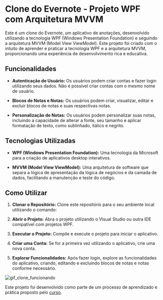 # Clone do Evernote - Projeto WPF com Arquitetura MVVM

Este é um clone do Evernote, um aplicativo de anotações, desenvolvido utilizando a tecnologia WPF (Windows Presentation Foundation) e seguindo a arquitetura MVVM (Model View ViewModel). Este projeto foi criado com o intuito de aprender e praticar a tecnologia WPF e a arquitetura MVVM, proporcionando uma experiência de desenvolvimento rica e educativa.

## Funcionalidades

- **Autenticação de Usuário:** Os usuários podem criar contas e fazer login utilizando seus dados. Não é possível criar contas com o mesmo nome de usuário.

- **Blocos de Notas e Notas:** Os usuários podem criar, visualizar, editar e excluir blocos de notas e suas respectivas notas.

- **Personalização de Notas:** Os usuários podem personalizar suas notas, incluindo a capacidade de alterar a fonte, seu tamanho e aplicar formatação de texto, como sublinhado, itálico e negrito.

## Tecnologias Utilizadas

- **WPF (Windows Presentation Foundation):** Uma tecnologia da Microsoft para a criação de aplicativos desktop interativos.

- **MVVM (Model View ViewModel):** Uma arquitetura de software que separa a lógica de apresentação da lógica de negócios e da camada de dados, facilitando a manutenção e teste do código.

## Como Utilizar

1. **Clonar o Repositório:** Clone este repositório para o seu ambiente local utilizando o comando:

2. **Abrir o Projeto:** Abra o projeto utilizando o Visual Studio ou outra IDE compatível com projetos WPF.

3. **Executar o Projeto:** Compile e execute o projeto para iniciar o aplicativo.

4. **Criar uma Conta:** Se for a primeira vez utilizando o aplicativo, crie uma nova conta.

5. **Explorar Funcionalidades:** Após fazer login, explore as funcionalidades do aplicativo, criando, editando e excluindo blocos de notas e notas conforme necessário.

![gif_clone_funcionando](https://github.com/LucassPimentel/CloneEvernote/assets/95232367/26877010-30c2-49f4-a461-f19d4b748150)

Este projeto foi desenvolvido como parte de um processo de aprendizado e prática proposto pelo [curso](https://www.udemy.com/course/windows-presentation-foundation-masterclass/?couponCode=ST6MT42324).
